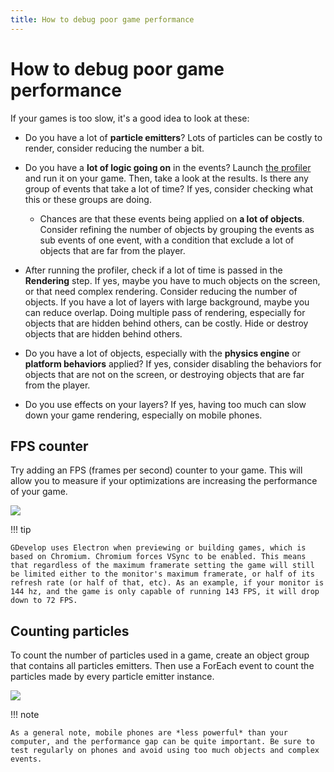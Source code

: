 ```yaml
---
title: How to debug poor game performance
---
```

# How to debug poor game performance

If your games is too slow, it's a good idea to look at these:

* Do you have a lot of **particle emitters**? Lots of particles can be costly to render, consider reducing the number a bit.

* Do you have a **lot of logic going on** in the events? Launch [the profiler](/gdevelop5/interface/debugger/profile-your-game) and run it on your game. Then, take a look at the results. Is there any group of events that take a lot of time? If yes, consider checking what this or these groups are doing.
  * Chances are that these events being applied on **a lot of objects**. Consider refining the number of objects by grouping the events as sub events of one event, with a condition that exclude a lot of objects that are far from the player.

* After running the profiler, check if a lot of time is passed in the **Rendering** step. If yes, maybe you have to much objects on the screen, or that need complex rendering. Consider reducing the number of objects. If you have a lot of layers with large background, maybe you can reduce overlap. Doing multiple pass of rendering, especially for objects that are hidden behind others, can be costly. Hide or destroy objects that are hidden behind others.

* Do you have a lot of objects, especially with the **physics engine** or **platform behaviors** applied? If yes, consider disabling the behaviors for objects that are not on the screen, or destroying objects that are far from the player.

* Do you use effects on your layers? If yes, having too much can slow down your game rendering, especially on mobile phones.

## FPS counter

Try adding an FPS (frames per second) counter to your game.  This will allow you to measure if your optimizations are increasing the performance of your game.

![](/gdevelop5/tutorials/fps-counter.jpg)

!!! tip

    GDevelop uses Electron when previewing or building games, which is based on Chromium. Chromium forces VSync to be enabled. This means that regardless of the maximum framerate setting the game will still be limited either to the monitor's maximum framerate, or half of its refresh rate (or half of that, etc). As an example, if your monitor is 144 hz, and the game is only capable of running 143 FPS, it will drop down to 72 FPS.

## Counting particles

To count the number of particles used in a game, create an object group that contains all particles emitters.  Then use a ForEach event to count the particles made by every particle emitter instance.

![](/gdevelop5/tutorials/particle-counter-events.jpg)

!!! note

    As a general note, mobile phones are *less powerful* than your computer, and the performance gap can be quite important. Be sure to test regularly on phones and avoid using too much objects and complex events.

